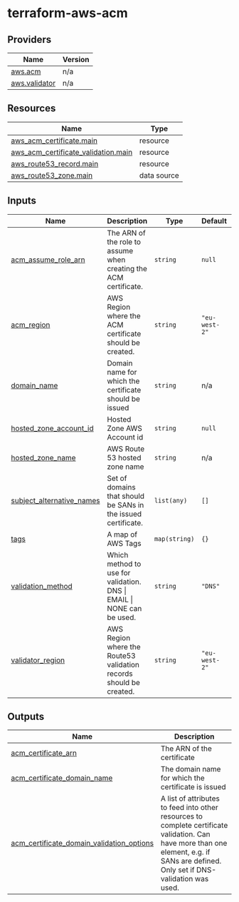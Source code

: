 # terraform-aws-acm
<!-- BEGIN_TF_DOCS -->


## Providers

| Name | Version |
|------|---------|
| <a name="provider_aws.acm"></a> [aws.acm](#provider\_aws.acm) | n/a |
| <a name="provider_aws.validator"></a> [aws.validator](#provider\_aws.validator) | n/a |

## Resources

| Name | Type |
|------|------|
| [aws_acm_certificate.main](https://registry.terraform.io/providers/hashicorp/aws/latest/docs/resources/acm_certificate) | resource |
| [aws_acm_certificate_validation.main](https://registry.terraform.io/providers/hashicorp/aws/latest/docs/resources/acm_certificate_validation) | resource |
| [aws_route53_record.main](https://registry.terraform.io/providers/hashicorp/aws/latest/docs/resources/route53_record) | resource |
| [aws_route53_zone.main](https://registry.terraform.io/providers/hashicorp/aws/latest/docs/data-sources/route53_zone) | data source |

## Inputs

| Name | Description | Type | Default | Required |
|------|-------------|------|---------|:--------:|
| <a name="input_acm_assume_role_arn"></a> [acm\_assume\_role\_arn](#input\_acm\_assume\_role\_arn) | The ARN of the role to assume when creating the ACM certificate. | `string` | `null` | no |
| <a name="input_acm_region"></a> [acm\_region](#input\_acm\_region) | AWS Region where the ACM certificate should be created. | `string` | `"eu-west-2"` | no |
| <a name="input_domain_name"></a> [domain\_name](#input\_domain\_name) | Domain name for which the certificate should be issued | `string` | n/a | yes |
| <a name="input_hosted_zone_account_id"></a> [hosted\_zone\_account\_id](#input\_hosted\_zone\_account\_id) | Hosted Zone AWS Account id | `string` | `null` | no |
| <a name="input_hosted_zone_name"></a> [hosted\_zone\_name](#input\_hosted\_zone\_name) | AWS Route 53 hosted zone name | `string` | n/a | yes |
| <a name="input_subject_alternative_names"></a> [subject\_alternative\_names](#input\_subject\_alternative\_names) | Set of domains that should be SANs in the issued certificate. | `list(any)` | `[]` | no |
| <a name="input_tags"></a> [tags](#input\_tags) | A map of AWS Tags | `map(string)` | `{}` | no |
| <a name="input_validation_method"></a> [validation\_method](#input\_validation\_method) | Which method to use for validation. DNS \| EMAIL \| NONE can be used. | `string` | `"DNS"` | no |
| <a name="input_validator_region"></a> [validator\_region](#input\_validator\_region) | AWS Region where the Route53 validation records should be created. | `string` | `"eu-west-2"` | no |

## Outputs

| Name | Description |
|------|-------------|
| <a name="output_acm_certificate_arn"></a> [acm\_certificate\_arn](#output\_acm\_certificate\_arn) | The ARN of the certificate |
| <a name="output_acm_certificate_domain_name"></a> [acm\_certificate\_domain\_name](#output\_acm\_certificate\_domain\_name) | The domain name for which the certificate is issued |
| <a name="output_acm_certificate_domain_validation_options"></a> [acm\_certificate\_domain\_validation\_options](#output\_acm\_certificate\_domain\_validation\_options) | A list of attributes to feed into other resources to complete certificate validation. Can have more than one element, e.g. if SANs are defined. Only set if DNS-validation was used. |
<!-- END_TF_DOCS -->
